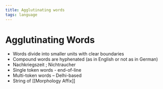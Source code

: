 ```yaml
---
title: Agglutinating words
tags: language
---
```


# Agglutinating Words
- Words divide into smaller units with clear boundaries
- Compound words are hyphenated (as in English or not as in German)
- Nachkriegszeit ; Nichtraucher
- Single token words - end-of-line
- Multi-token words – Delhi-based
- String of [[Morphology Affix]]






















































